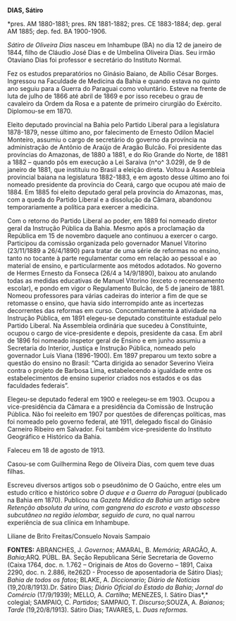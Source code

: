 **DIAS, Sátiro**

\*pres. AM 1880-1881; pres. RN 1881-1882; pres. CE 1883-1884; dep. geral
AM 1885; dep. fed. BA 1900-1906.

*Sátiro de Oliveira Dias* nasceu em Inhambupe (BA) no dia 12 de janeiro
de 1844, filho de Cláudio José Dias e de Umbelina Oliveira Dias. Seu
irmão Otaviano Dias foi professor e secretário do Instituto Normal.

Fez os estudos preparatórios no Ginásio Baiano, de Abílio César Borges.
Ingressou na Faculdade de Medicina da Bahia e quando estava no quinto
ano seguiu para a Guerra do Paraguai como voluntário. Esteve na frente
de luta de julho de 1866 até abril de 1869 e por isso recebeu o grau de
cavaleiro da Ordem da Rosa e a patente de primeiro cirurgião do
Exército. Diplomou-se em 1870.

Eleito deputado provincial na Bahia pelo Partido Liberal para a
legislatura 1878-1879, nesse último ano, por falecimento de Ernesto
Odilon Maciel Monteiro, assumiu o cargo de secretário do governo da
província na administração de Antônio de Araújo de Aragão Bulcão. Foi
presidente das províncias do Amazonas, de 1880 a 1881, e do Rio Grande
do Norte, de 1881 a 1882 – quando pôs em execução a Lei Saraiva (n^o^
3.029), de 9 de janeiro de 1881, que instituiu no Brasil a eleição
direta. Voltou à Assembleia provincial baiana na legislatura 1882-1883,
e em agosto desse último ano foi nomeado presidente da província do
Ceará, cargo que ocupou até maio de 1884. Em 1885 foi eleito deputado
geral pela província do Amazonas, mas, com a queda do Partido Liberal e
a dissolução da Câmara, abandonou temporariamente a política para
exercer a medicina.

Com o retorno do Partido Liberal ao poder, em 1889 foi nomeado diretor
geral da Instrução Pública da Bahia. Mesmo após a proclamação da
República em 15 de novembro daquele ano continuou a exercer o cargo.
Participou da comissão organizada pelo governador Manuel Vitorino
(23/11/1889 a 26/4/1890) para tratar de uma série de reformas no ensino,
tanto no tocante à parte regulamentar como em relação ao pessoal e ao
material de ensino, e particularmente aos métodos adotados. No governo
de Hermes Ernesto da Fonseca (26/4 a 14/9/1890), baixou ato anulando
todas as medidas educativas de Manuel Vitorino (exceto o recenseamento
escolar), e pondo em vigor o Regulamento Bulcão, de 5 de janeiro de
1881. Nomeou professores para várias cadeiras do interior a fim de que
se retomasse o ensino, que havia sido interrompido ante as incertezas
decorrentes das reformas em curso. Concomitantemente à atividade na
Instrução Pública, em 1891 elegeu-se deputado constituinte estadual pelo
Partido Liberal. Na Assembleia ordinária que sucedeu à Constituinte,
ocupou o cargo de vice-presidente e depois, presidente da casa. Em abril
de 1896 foi nomeado inspetor geral de Ensino e em junho assumiu a
Secretaria do Interior, Justiça e Instrução Pública, nomeado pelo
governador Luís Viana (1896-1900). Em 1897 preparou um texto sobre a
questão do ensino no Brasil: “Carta dirigida ao senador Severino Vieira
contra o projeto de Barbosa Lima, estabelecendo a igualdade entre os
estabelecimentos de ensino superior criados nos estados e os das
faculdades federais”.

Elegeu-se deputado federal em 1900 e reelegeu-se em 1903. Ocupou a
vice-presidência da Câmara e a presidência da Comissão de Instrução
Pública. Não foi reeleito em 1907 por questões de diferenças políticas,
mas foi nomeado pelo governo federal, até 1911, delegado fiscal do
Ginásio Carneiro Ribeiro em Salvador. Foi também vice-presidente do
Instituto Geográfico e Histórico da Bahia.

Faleceu em 18 de agosto de 1913.

Casou-se com Guilhermina Rego de Oliveira Dias, com quem teve duas
filhas.

Escreveu diversos artigos sob o pseudônimo de O Gaúcho, entre eles um
estudo crítico e histórico sobre *O duque e a Guerra do Paraguai*
(publicado na Bahia em 1870). Publicou na *Gazeta Médica da Bahia* um
artigo sobre *Retenção absoluta da urina, com gangrena do escroto e
vasto abscesso subcutâneo na região ielombar, seguido de cura*, no qual
narrou experiência de sua clínica em Inhambupe.

Liliane de Brito Freitas/Consuelo Novais Sampaio

**FONTES:** ABRANCHES, J. *Governos*; AMARAL, B. *Memória*; ARAGÃO, A.
*Bahia*;ARQ. PÚBL. BA. Seção Republicana Série Secretaria de Governo
(Caixa 1764, doc. n. 1.762 – Originais de Atos do Governo – 1891, Caixa
2290, doc. n. 2.886, ite262D - Processo de aposentadoria de Sátiro
Dias); *Bahia de todos os fatos*; BLAKE, A. *Diccionario*; *Diário de
Notícias* (19,20/8/1913).Dr. Sátiro Dias; *Diário Oficial do Estado da
Bahia*; *Jornal do Comércio* (17/9/1939); MELLO, A. *Cartilha*; MENEZES,
I. Sátiro Dias*,* colegial; SAMPAIO, C. *Partidos*; SAMPAIO, T.
*Discurso*;SOUZA, A. *Baianos*; *Tarde* (19,20/8/1913). Sátiro Dias;
TAVARES, L. *Duas reformas.*
